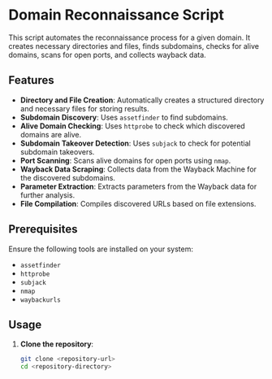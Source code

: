 # Domain Reconnaissance Script

This script automates the reconnaissance process for a given domain. It creates necessary directories and files, finds subdomains, checks for alive domains, scans for open ports, and collects wayback data.

## Features

- **Directory and File Creation**: Automatically creates a structured directory and necessary files for storing results.
- **Subdomain Discovery**: Uses `assetfinder` to find subdomains.
- **Alive Domain Checking**: Uses `httprobe` to check which discovered domains are alive.
- **Subdomain Takeover Detection**: Uses `subjack` to check for potential subdomain takeovers.
- **Port Scanning**: Scans alive domains for open ports using `nmap`.
- **Wayback Data Scraping**: Collects data from the Wayback Machine for the discovered subdomains.
- **Parameter Extraction**: Extracts parameters from the Wayback data for further analysis.
- **File Compilation**: Compiles discovered URLs based on file extensions.

## Prerequisites

Ensure the following tools are installed on your system:

- `assetfinder`
- `httprobe`
- `subjack`
- `nmap`
- `waybackurls`

## Usage

1. **Clone the repository**:
   ```bash
   git clone <repository-url>
   cd <repository-directory>
